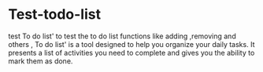 # Test-todo-list
test To do list' to test the to do list functions like adding ,removing and others , To do list' is a tool designed to help you organize your daily tasks. It presents a list of activities you need to complete and gives you the ability to mark them as done. 
